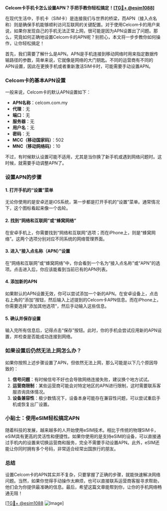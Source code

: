 **Celcom卡手机卡怎么设置APN？手把手教你轻松搞定！[[TG💪+ @esim1088](https://t.me/s/esim1088)]**

在现代生活中，手机卡（SIM卡）是连接我们与世界的桥梁，而APN（接入点名称）则是确保手机能够顺利访问互联网的关键配置。对于使用Celcom卡的用户来说，如果你发现自己的手机无法正常上网，很可能是因为APN设置出了问题。那么，究竟如何正确地设置Celcom卡的APN呢？别担心，本文将一步步教你如何操作，让你轻松搞定！

首先，我们需要了解什么是APN。APN是手机连接到移动网络时用来指定数据传输路径的参数，简单来说，它就像是网络的大门钥匙。不同的运营商有不同的APN设置，因此在更换手机或者重新激活SIM卡时，可能需要手动设置APN。

### Celcom卡的基本APN设置

一般来说，Celcom卡的默认APN设置如下：

- **APN名称**：celcom.com.my  
- **代理**：无  
- **端口**：无  
- **服务器**：无  
- **用户名**：无  
- **密码**：无  
- **MCC（移动国家码）**：502  
- **MNC（移动网络码）**：10  

不过，有时候默认设置可能不适用，尤其是当你换了新手机或遇到网络问题时。这时候，就需要手动调整APN了。

### 设置APN的步骤

#### 1. 打开手机的“设置”菜单

无论你使用的是安卓还是iOS系统，第一步都是打开手机的“设置”菜单。通常情况下，这个图标看起来像一个齿轮。

#### 2. 找到“网络和互联网”或“蜂窝网络”

在安卓手机上，你需要找到“网络和互联网”选项；而在iPhone上，则是“蜂窝网络”。这两个选项分别对应不同系统的网络管理界面。

#### 3. 进入“接入点名称（APN）”设置

在“网络和互联网”或“蜂窝网络”中，你会看到一个名为“接入点名称”或“APN”的选项。点击进入后，你应该能看到当前已有的APN列表。

#### 4. 添加新的APN

如果默认的APN设置无效，你可以尝试添加一个新的APN。在安卓设备上，点击右上角的“添加”按钮，然后输入上述提到的Celcom卡APN信息。而在iPhone上，你需要选择“添加其他选项”，然后手动输入这些信息。

#### 5. 确认并保存设置

输入完所有信息后，记得点击“保存”按钮。此时，你的手机会尝试应用新的APN设置，并检查是否能成功连接到网络。

### 如果设置后仍然无法上网怎么办？

如果你按照上述步骤设置了APN，但依然无法上网，那么可能是以下几个原因导致的：

1. **信号问题**：有时候信号不好也会导致网络连接失败，建议换个地方试试。
2. **运营商限制**：某些运营商可能会对特定地区的APN进行限制，这时需要联系客服咨询具体情况。
3. **设备兼容性**：极少数情况下，设备本身可能存在兼容性问题，可以尝试重启手机或恢复出厂设置。

### 小贴士：使用eSIM轻松搞定APN

随着科技的发展，越来越多的人开始使用eSIM技术。相比于传统的物理SIM卡，eSIM具有更高的灵活性和便捷性。如果你使用的是支持eSIM的设备，可以直接通过手机内的设置来切换运营商和服务，完全不需要手动设置APN。此外，eSIM还能让你同时拥有多个号码，非常适合经常出国旅行的朋友。

### 总结

设置Celcom卡的APN其实并不复杂，只要掌握了正确的步骤，就能快速解决网络问题。当然，如果你觉得手动操作太麻烦，也可以直接联系运营商客服寻求帮助，他们会为你提供最准确的信息。最后，希望这篇文章能帮到你，让你的手机网络畅通无阻！

[[TG💪+ @esim1088](https://t.me/s/esim1088) ![Image](https://i.postimg.cc/4NQfJmqS/Snipaste-2025-05-13-00-14-12.png)]